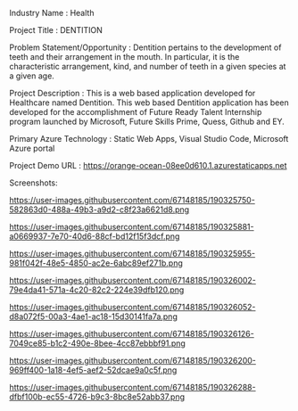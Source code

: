 Industry Name : Health

Project Title : DENTITION

Problem Statement/Opportunity : Dentition pertains to the development of teeth and their arrangement in the mouth. In particular, it is the characteristic arrangement, kind, and number of teeth in a given species at a given age.

Project Description : This is a web based application developed for Healthcare named Dentition. This web based Dentition application has been developed for the accomplishment of Future Ready Talent Internship program launched by Microsoft, Future Skills Prime, Quess, Github and EY.

Primary Azure Technology : Static Web Apps, Visual Studio Code, Microsoft Azure portal

Project Demo URL : https://orange-ocean-08ee0d610.1.azurestaticapps.net

Screenshots:

https://user-images.githubusercontent.com/67148185/190325750-582863d0-488a-49b3-a9d2-c8f23a6621d8.png


https://user-images.githubusercontent.com/67148185/190325881-a0669937-7e70-40d6-88cf-bd12f15f3dcf.png


https://user-images.githubusercontent.com/67148185/190325955-981f042f-48e5-4850-ac2e-6abc89ef271b.png


https://user-images.githubusercontent.com/67148185/190326002-79e4da41-571a-4c20-82c2-224e39dfb120.png


https://user-images.githubusercontent.com/67148185/190326052-d8a072f5-00a3-4ae1-ac18-15d30141fa7a.png


https://user-images.githubusercontent.com/67148185/190326126-7049ce85-b1c2-490e-8bee-4cc87ebbbf91.png


https://user-images.githubusercontent.com/67148185/190326200-969ff400-1a18-4ef5-aef2-52dcae9a0c5f.png


https://user-images.githubusercontent.com/67148185/190326288-dfbf100b-ec55-4726-b9c3-8bc8e52abb37.png

